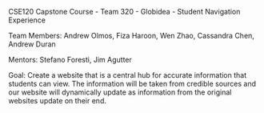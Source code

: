 CSE120 Capstone Course - Team 320 - Globidea - Student Navigation Experience

Team Members: Andrew Olmos, Fiza Haroon, Wen Zhao, Cassandra Chen, Andrew Duran

Mentors: Stefano Foresti, Jim Agutter

Goal: Create a website that is a central hub for accurate information that students can view. The information will be taken from credible sources
and our website will dynamically update as information from the original websites update on their end.
